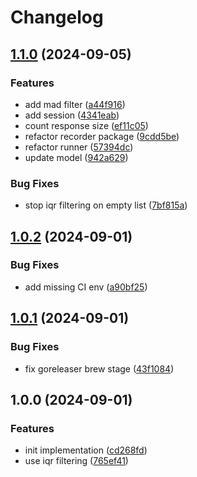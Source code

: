 # Changelog

## [1.1.0](https://github.com/b4nst/icmperf/compare/v1.0.2...v1.1.0) (2024-09-05)


### Features

* add mad filter ([a44f916](https://github.com/b4nst/icmperf/commit/a44f91673c7faf016476aa2ac4d83d16b4226953))
* add session ([4341eab](https://github.com/b4nst/icmperf/commit/4341eab23d1805d2e1c830f5d8469dcc64980b0c))
* count response size ([ef11c05](https://github.com/b4nst/icmperf/commit/ef11c057a1cbb8b8edd9e29ab5c1ba8fbe0d7561))
* refactor recorder package ([9cdd5be](https://github.com/b4nst/icmperf/commit/9cdd5be8f6f253d66507d3551cc7c327569a94ae))
* refactor runner ([57394dc](https://github.com/b4nst/icmperf/commit/57394dc2d706b1074b42b2bb10b7119c48353ad2))
* update model ([942a629](https://github.com/b4nst/icmperf/commit/942a629eea4a83fd25b9f0fd9d6ae767bb4814fe))


### Bug Fixes

* stop iqr filtering on empty list ([7bf815a](https://github.com/b4nst/icmperf/commit/7bf815af34492506f911c856f31af43971368be4))

## [1.0.2](https://github.com/b4nst/icmperf/compare/v1.0.1...v1.0.2) (2024-09-01)


### Bug Fixes

* add missing CI env ([a90bf25](https://github.com/b4nst/icmperf/commit/a90bf25acc4e17e2ee498c30d482037cb4269ad4))

## [1.0.1](https://github.com/b4nst/icmperf/compare/v1.0.0...v1.0.1) (2024-09-01)


### Bug Fixes

* fix goreleaser brew stage ([43f1084](https://github.com/b4nst/icmperf/commit/43f1084160a3433a45347ece6af73a1a0e87e6f7))

## 1.0.0 (2024-09-01)


### Features

* init implementation ([cd268fd](https://github.com/b4nst/icmperf/commit/cd268fd31a2aece52a2528cb10884fb1d165e885))
* use iqr filtering ([765ef41](https://github.com/b4nst/icmperf/commit/765ef41bae88840a96655950c12d6fd50ac22247))
